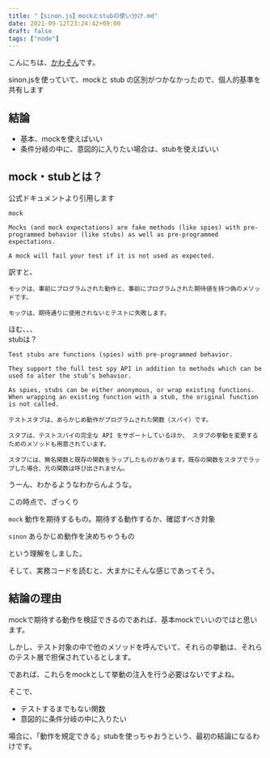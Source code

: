 ```yaml
---
title: "【sinon.js】mockとstubの使い分け.md"
date: 2021-09-12T23:24:42+09:00
draft: false
tags: ["node"]
---
```


こんにちは、[かわそん](https://twitter.com/KKohey4)です。

sinon.jsを使っていて、mockと stub の区別がつかなかったので、個人的基準を共有します

<!--more-->
## 結論
- 基本、mockを使えばいい
- 条件分岐の中に、意図的に入りたい場合は、stubを使えばいい

## mock・stubとは？
公式ドキュメントより引用します

`mock`
```
Mocks (and mock expectations) are fake methods (like spies) with pre-programmed behavior (like stubs) as well as pre-programmed expectations.

A mock will fail your test if it is not used as expected.
```

訳すと、

```
モックは、事前にプログラムされた動作と、事前にプログラムされた期待値を持つ偽のメソッドです。

モックは、期待通りに使用されないとテストに失敗します。
```
ほむ、、、  
stubは？

```
Test stubs are functions (spies) with pre-programmed behavior.

They support the full test spy API in addition to methods which can be used to alter the stub’s behavior.

As spies, stubs can be either anonymous, or wrap existing functions. When wrapping an existing function with a stub, the original function is not called.
```

```
テストスタブは、あらかじめ動作がプログラムされた関数（スパイ）です。

スタブは、テストスパイの完全な API をサポートしているほか、 スタブの挙動を変更するためのメソッドも用意されています。

スタブには、無名関数と既存の関数をラップしたものがあります。既存の関数をスタブでラップした場合、元の関数は呼び出されません。
```

うーん、わかるようなわからんような。

この時点で、ざっくり

`mock`
動作を期待するもの。期待する動作するか、確認すべき対象

`sinon`
あらかじめ動作を決めちゃうもの

という理解をしました。

そして、実務コードを読むと、大まかにそんな感じであってそう。

## 結論の理由
mockで期待する動作を検証できるのであれば、基本mockでいいのではと思います。

しかし、テスト対象の中で他のメソッドを呼んでいて、それらの挙動は、それらのテスト層で担保されているとします。

であれば、これらをmockとして挙動の注入を行う必要はないですよね。

そこで、

- テストするまでもない関数
- 意図的に条件分岐の中に入りたい

場合に、「動作を規定できる」stubを使っちゃおうという、最初の結論になるわけです。





